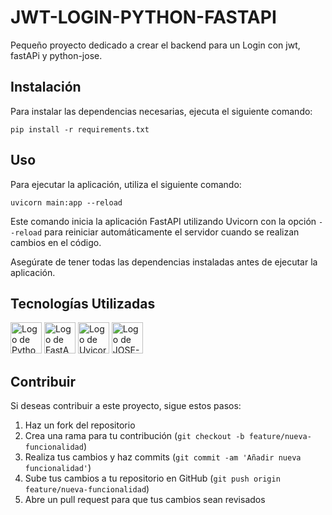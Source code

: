  <h1>JWT-LOGIN-PYTHON-FASTAPI</h1>

 <p>Pequeño proyecto dedicado a crear el backend para un Login con jwt, fastAPi y python-jose.</p>

 <h2>Instalación</h2>

 <p>Para instalar las dependencias necesarias, ejecuta el siguiente comando:</p>

 <code>pip install -r requirements.txt</code>

 <h2>Uso</h2>

 <p>Para ejecutar la aplicación, utiliza el siguiente comando:</p>

 <code>uvicorn main:app --reload</code>

 <p>Este comando inicia la aplicación FastAPI utilizando Uvicorn con la opción <code>--reload</code> para reiniciar automáticamente el servidor cuando se realizan cambios en el código.</p>

 <p>Asegúrate de tener todas las dependencias instaladas antes de ejecutar la aplicación.</p>

 <h2>Tecnologías Utilizadas</h2>

  <p>
        <img src="https://www.vectorlogo.zone/logos/python/python-icon.svg" alt="Logo de Python" height="50">
        <img src="https://cdn.worldvectorlogo.com/logos/fastapi-1.svg" alt="Logo de FastAPI" height="50">
        <img src="https://www.uvicorn.org/uvicorn.png" alt="Logo de Uvicorn" height="50">
        <img src="https://pypi.org/static/images/logo-small.2a411bc6.svg" alt="Logo de JOSE-Python" height="50">
        <!-- Agrega más logos según sea necesario -->
    </p>

  <h2>Contribuir</h2>

  <p>Si deseas contribuir a este proyecto, sigue estos pasos:</p>

   <ol>
        <li>Haz un fork del repositorio</li>
        <li>Crea una rama para tu contribución (<code>git checkout -b feature/nueva-funcionalidad</code>)</li>
        <li>Realiza tus cambios y haz commits (<code>git commit -am 'Añadir nueva funcionalidad'</code>)</li>
        <li>Sube tus cambios a tu repositorio en GitHub (<code>git push origin feature/nueva-funcionalidad</code>)</li>
        <li>Abre un pull request para que tus cambios sean revisados</li>
    </ol>
